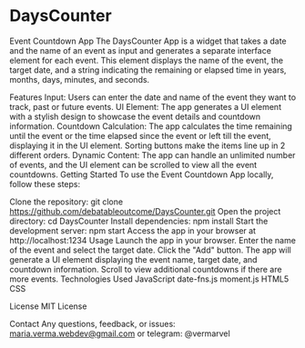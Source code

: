 # DaysCounter

Event Countdown App
The DaysCounter App is a widget that takes a date and the name of an event as input and generates a separate interface element for each event. This element displays the name of the event, the target date, and a string indicating the remaining or elapsed time in years, months, days, minutes, and seconds.

Features
Input: Users can enter the date and name of the event they want to track, past or future events.
UI Element: The app generates a UI element with a stylish design to showcase the event details and countdown information.
Countdown Calculation: The app calculates the time remaining until the event or the time elapsed since the event or left till the event, displaying it in the UI element.
Sorting buttons make the items line up in 2 different orders.
Dynamic Content: The app can handle an unlimited number of events, and the UI element can be scrolled to view all the event countdowns.
Getting Started
To use the Event Countdown App locally, follow these steps:

Clone the repository: git clone https://github.com/debatableoutcome/DaysCounter.git
Open the project directory: cd DaysCounter
Install dependencies: npm install
Start the development server: npm start
Access the app in your browser at http://localhost:1234
Usage
Launch the app in your browser.
Enter the name of the event and select the target date.
Click the "Add" button.
The app will generate a UI element displaying the event name, target date, and countdown information.
Scroll to view additional countdowns if there are more events.
Technologies Used
JavaScript
date-fns.js
moment.js
HTML5
CSS

License
MIT License

Contact
Any questions, feedback, or issues:
maria.verma.webdev@gmail.com or telegram: @vermarvel
